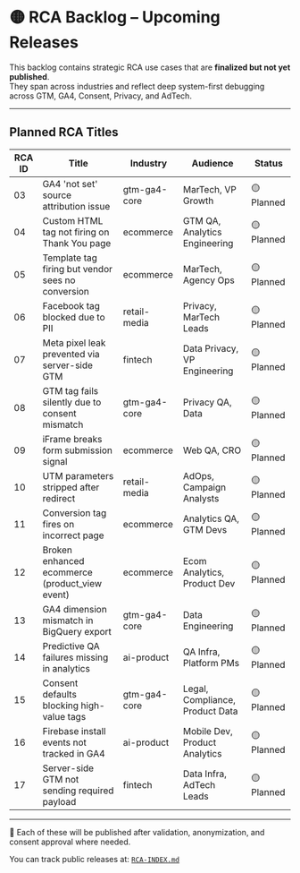 # 🟡 RCA Backlog – Upcoming Releases

This backlog contains strategic RCA use cases that are **finalized but not yet published**.  
They span across industries and reflect deep system-first debugging across GTM, GA4, Consent, Privacy, and AdTech.

---

## Planned RCA Titles

| RCA ID | Title                                             | Industry        | Audience                          | Status     |
|--------|---------------------------------------------------|------------------|------------------------------------|------------|
| 03     | GA4 'not set' source attribution issue           | gtm-ga4-core     | MarTech, VP Growth                | 🟡 Planned |
| 04     | Custom HTML tag not firing on Thank You page     | ecommerce        | GTM QA, Analytics Engineering     | 🟡 Planned |
| 05     | Template tag firing but vendor sees no conversion| ecommerce        | MarTech, Agency Ops               | 🟡 Planned |
| 06     | Facebook tag blocked due to PII                  | retail-media     | Privacy, MarTech Leads            | 🟡 Planned |
| 07     | Meta pixel leak prevented via server-side GTM    | fintech          | Data Privacy, VP Engineering      | 🟡 Planned |
| 08     | GTM tag fails silently due to consent mismatch   | gtm-ga4-core     | Privacy QA, Data                  | 🟡 Planned |
| 09     | iFrame breaks form submission signal             | ecommerce        | Web QA, CRO                       | 🟡 Planned |
| 10     | UTM parameters stripped after redirect           | retail-media     | AdOps, Campaign Analysts          | 🟡 Planned |
| 11     | Conversion tag fires on incorrect page           | ecommerce        | Analytics QA, GTM Devs            | 🟡 Planned |
| 12     | Broken enhanced ecommerce (product_view event)   | ecommerce        | Ecom Analytics, Product Dev       | 🟡 Planned |
| 13     | GA4 dimension mismatch in BigQuery export        | gtm-ga4-core     | Data Engineering                  | 🟡 Planned |
| 14     | Predictive QA failures missing in analytics      | ai-product       | QA Infra, Platform PMs            | 🟡 Planned |
| 15     | Consent defaults blocking high-value tags        | gtm-ga4-core     | Legal, Compliance, Product Data   | 🟡 Planned |
| 16     | Firebase install events not tracked in GA4       | ai-product       | Mobile Dev, Product Analytics     | 🟡 Planned |
| 17     | Server-side GTM not sending required payload     | fintech          | Data Infra, AdTech Leads          | 🟡 Planned |

---

📍 Each of these will be published after validation, anonymization, and consent approval where needed.

You can track public releases at: [`RCA-INDEX.md`](./RCA-INDEX.md)

